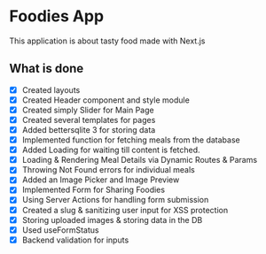 # Foodies App

This application is about tasty food made with Next.js

## What is done

-   [x] Created layouts
-   [x] Created Header component and style module
-   [x] Created simply Slider for Main Page
-   [x] Created several templates for pages
-   [x] Added bettersqlite 3 for storing data
-   [x] Implemented function for fetching meals from the database
-   [x] Added Loading for waiting till content is fetched.
-   [x] Loading & Rendering Meal Details via Dynamic Routes & Params
-   [x] Throwing Not Found errors for individual meals
-   [x] Added an Image Picker and Image Preview
-   [x] Implemented Form for Sharing Foodies 
-   [x] Using Server Actions for handling form submission
-   [x] Created a slug & sanitizing user input for XSS protection
-   [x] Storing uploaded images & storing data in the DB
-   [x] Used useFormStatus
-   [x] Backend validation for inputs 
